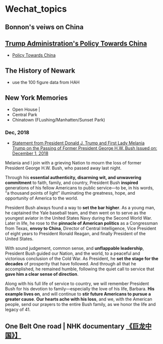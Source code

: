 # Wechat_topics
## Bonnon's veiws on China

## [Trump Administration's Policy Towards China](https://www.whitehouse.gov/briefings-statements/remarks-vice-president-pence-administrations-policy-toward-china/)
* [Policy Towards China](https://github.com/QihaoTom/Wechat_topcis/blob/master/China's%20Policy.md)

## The History of Newark
* use the 100 figure data from HAH

## New York Memories
* Open House | 
* Central Park
* Chinatown (FLushing/Manhatten/Sunset Park)

### Dec, 2018

* [Statement from President Donald J. Trump and First Lady Melania Trump on the Passing of Former President George H.W. Bush
Issued on: December 1, 2018](https://www.whitehouse.gov/briefings-statements/statement-president-donald-j-trump-first-lady-melania-trump-passing-former-president-george-h-w-bush/)

Melania and I join with a grieving Nation to mourn the loss of former President George H.W. Bush, who passed away last night.

Through his **essential authenticity, disarming wit, and unwavering commitment** to faith, family, and country, President Bush **inspired** generations of his fellow Americans to public service—to be, in his words, “a thousand points of light” illuminating the greatness, hope, and opportunity of America to the world.

President Bush always found a way to **set the bar higher**.  As a young man, he captained the Yale baseball team, and then went on to serve as the youngest aviator in the United States Navy during the Second World War.  Later in life, he rose to the **pinnacle of American politics** as a Congressman from Texas, **envoy to China**, Director of Central Intelligence, Vice President of eight years to President Ronald Reagan, and finally President of the United States.

With sound judgement, common sense, and **unflappable leadership**, President Bush guided our Nation, and the world, to a peaceful and victorious conclusion of the Cold War.  As President, he **set the stage for the decades** of prosperity that have followed.  And through all that he accomplished, he remained humble, following the quiet call to service that **gave him a clear sense of direction**.

Along with his full life of service to country, we will remember President Bush for his devotion to family—especially the love of his life, Barbara.  **His example lives on**, and will continue to **stir future Americans to pursue a greater cause**.  **Our hearts ache with his loss**, and we, with the American people, send our prayers to the entire Bush family, as we honor the life and legacy of 41.

## One Belt One road | NHK documentary [《巨龙中国》】](https://mp.weixin.qq.com/s?__biz=MzU2NTY2ODY2NA==&mid=2247483972&idx=1&sn=921f3f724d9b228bab41030c154dfd6e)
